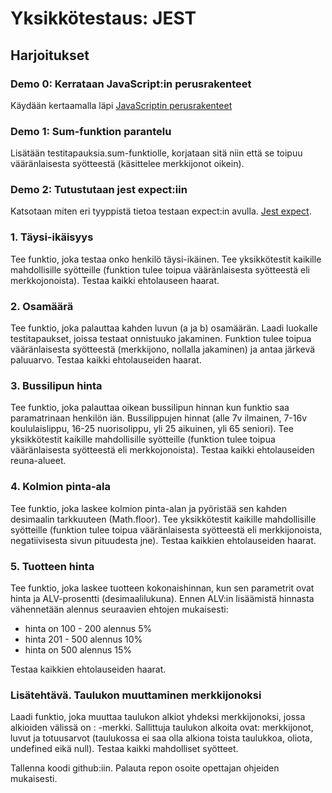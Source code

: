 # Yksikkötestaus: JEST

## Harjoitukset

### Demo 0: Kerrataan JavaScript:in perusrakenteet

Käydään kertaamalla läpi [JavaScriptin perusrakenteet]("../js/alkeita.html")

### Demo 1: Sum-funktion parantelu

Lisätään testitapauksia.sum-funktiolle, korjataan sitä niin että se toipuu vääränlaisesta syötteestä (käsittelee merkkijonot oikein).

### Demo 2: Tutustutaan jest expect:iin

Katsotaan miten eri tyyppistä tietoa testaan expect:in avulla. [Jest expect](./jest-alkeet.html).

### 1. Täysi-ikäisyys

Tee funktio, joka testaa onko henkilö täysi-ikäinen. Tee yksikkötestit kaikille mahdollisille syötteille (funktion tulee toipua vääränlaisesta syötteestä eli merkkojonoista). Testaa kaikki ehtolauseen haarat.

### 2. Osamäärä

Tee funktio, joka palauttaa kahden luvun (a ja b) osamäärän. Laadi luokalle testitapaukset, joissa testaat onnistuuko jakaminen. Funktion tulee toipua vääränlaisesta syötteestä (merkkijono, nollalla jakaminen) ja antaa järkevä paluuarvo. Testaa kaikki ehtolauseiden haarat.

### 3. Bussilipun hinta

Tee funktio, joka palauttaa oikean bussilipun hinnan kun funktio saa paramatrinaan henkilön iän. Bussilippujen hinnat (alle 7v ilmainen, 7-16v koululaislippu, 16-25 nuorisolippu, yli 25 aikuinen, yli 65 seniori). Tee yksikkötestit kaikille mahdollisille syötteille (funktion tulee toipua vääränlaisesta syötteestä eli merkkojonoista). Testaa kaikki ehtolauseiden reuna-alueet.

### 4. Kolmion pinta-ala

Tee funktio, joka laskee kolmion pinta-alan ja pyöristää sen kahden desimaalin tarkkuuteen (Math.floor). Tee yksikkötestit kaikille mahdollisille syötteille (funktion tulee toipua vääränlaisesta syötteestä eli merkkijonoista, negatiivisesta sivun pituudesta jne). Testaa kaikkien ehtolauseiden haarat.

### 5. Tuotteen hinta

Tee funktio, joka laskee tuotteen kokonaishinnan, kun sen parametrit ovat hinta ja ALV-prosentti (desimaalilukuna). Ennen ALV:in lisäämistä hinnasta vähennetään alennus seuraavien ehtojen mukaisesti:

- hinta on 100 - 200 alennus 5%
- hinta 201 - 500 alennus 10%
- hinta on 500 alennus 15%

Testaa kaikkien ehtolauseiden haarat.

### Lisätehtävä. Taulukon muuttaminen merkkijonoksi

Laadi funktio, joka muuttaa taulukon alkiot yhdeksi merkkijonoksi, jossa alkioiden välissä on : -merkki. Sallittuja taulukon alkoita ovat: merkkijonot, luvut ja totuusarvot (taulukossa ei saa olla alkiona toista taulukkoa, oliota, undefined eikä null). Testaa kaikki mahdolliset syötteet.

Tallenna koodi github:iin. Palauta repon osoite opettajan ohjeiden mukaisesti.